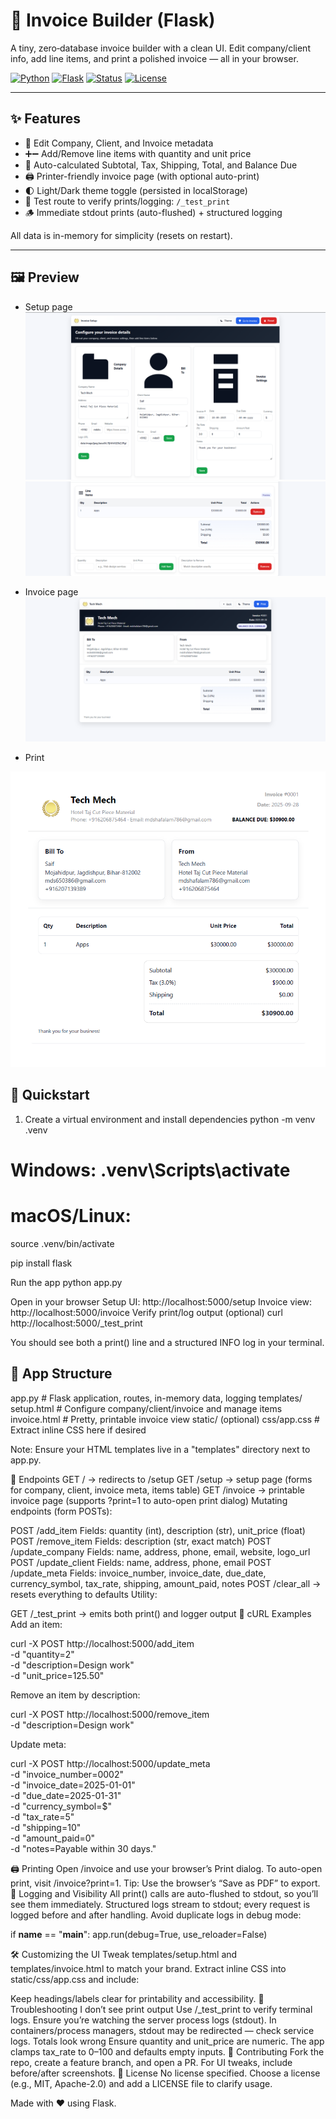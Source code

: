 # 🧾 Invoice Builder (Flask)

A tiny, zero‑database invoice builder with a clean UI. Edit company/client info, add line items, and print a polished invoice — all in your browser.

[![Python](https://img.shields.io/badge/Python-3.8%2B-3776AB?logo=python&logoColor=white)](https://www.python.org/)
[![Flask](https://img.shields.io/badge/Flask-2.x-000?logo=flask&logoColor=white)](https://flask.palletsprojects.com/)
[![Status](https://img.shields.io/badge/Status-Active-brightgreen?logo=dependabot)](#)
[![License](https://img.shields.io/badge/License-Choose%20one-informational)](#-license)

---

## ✨ Features

- 📝 Edit Company, Client, and Invoice metadata
- ➕➖ Add/Remove line items with quantity and unit price
- 🧮 Auto-calculated Subtotal, Tax, Shipping, Total, and Balance Due
- 🖨️ Printer-friendly invoice page (with optional auto-print)
- 🌓 Light/Dark theme toggle (persisted in localStorage)
- 🧪 Test route to verify prints/logging: `/_test_print`
- 🪵 Immediate stdout prints (auto-flushed) + structured logging

All data is in-memory for simplicity (resets on restart).

---
## 🖼️ Preview
- Setup page
![image](https://github.com/MdSaifAli063/Invoice-Builder/blob/ab7662e6134d92bd8ba35699b55182cc78efef49/Screenshot%202025-09-28%20014932.png)
![image](https://github.com/MdSaifAli063/Invoice-Builder/blob/238d832cc1c960989c85df9d95b3da47a2195522/Screenshot%202025-09-28%20015029.png)

- Invoice page
![image](https://github.com/MdSaifAli063/Invoice-Builder/blob/f9dcfa233030cb1ec12f62c2e00448636728f466/Screenshot%202025-09-28%20015143.png)

- Print
  
![image](https://github.com/MdSaifAli063/Invoice-Builder/blob/f07a5f7e06ebde857ed121fcc5d3b50ebc13e56b/Screenshot%202025-09-28%20020622.png)


## 🚀 Quickstart

1) Create a virtual environment and install dependencies
python -m venv .venv
# Windows: .venv\Scripts\activate
# macOS/Linux:
source .venv/bin/activate

pip install flask

Run the app
python app.py

Open in your browser
Setup UI: http://localhost:5000/setup
Invoice view: http://localhost:5000/invoice
Verify print/log output (optional)
curl http://localhost:5000/_test_print

You should see both a print() line and a structured INFO log in your terminal.

## 🧭 App Structure
app.py                 # Flask application, routes, in-memory data, logging
templates/
  setup.html           # Configure company/client/invoice and manage items
  invoice.html         # Pretty, printable invoice view
static/ (optional)
  css/app.css          # Extract inline CSS here if desired


Note: Ensure your HTML templates live in a "templates" directory next to app.py.

🔌 Endpoints
GET / → redirects to /setup
GET /setup → setup page (forms for company, client, invoice meta, items table)
GET /invoice → printable invoice page (supports ?print=1 to auto-open print dialog)
Mutating endpoints (form POSTs):

POST /add_item
Fields: quantity (int), description (str), unit_price (float)
POST /remove_item
Fields: description (str, exact match)
POST /update_company
Fields: name, address, phone, email, website, logo_url
POST /update_client
Fields: name, address, phone, email
POST /update_meta
Fields: invoice_number, invoice_date, due_date, currency_symbol, tax_rate, shipping, amount_paid, notes
POST /clear_all → resets everything to defaults
Utility:

GET /_test_print → emits both print() and logger output
🧪 cURL Examples
Add an item:

curl -X POST http://localhost:5000/add_item \
  -d "quantity=2" \
  -d "description=Design work" \
  -d "unit_price=125.50"



Remove an item by description:

curl -X POST http://localhost:5000/remove_item \
  -d "description=Design work"



Update meta:

curl -X POST http://localhost:5000/update_meta \
  -d "invoice_number=0002" \
  -d "invoice_date=2025-01-01" \
  -d "due_date=2025-01-31" \
  -d "currency_symbol=$" \
  -d "tax_rate=5" \
  -d "shipping=10" \
  -d "amount_paid=0" \
  -d "notes=Payable within 30 days."


🖨️ Printing
Open /invoice and use your browser’s Print dialog.
To auto-open print, visit /invoice?print=1.
Tip: Use the browser’s “Save as PDF” to export.
📜 Logging and Visibility
All print() calls are auto-flushed to stdout, so you’ll see them immediately.
Structured logs stream to stdout; every request is logged before and after handling.
Avoid duplicate logs in debug mode:

if __name__ == "__main__":
    app.run(debug=True, use_reloader=False)



🛠️ Customizing the UI
Tweak templates/setup.html and templates/invoice.html to match your brand.
Extract inline CSS into static/css/app.css and include:
<link rel="stylesheet" href="{{ url_for('static', filename='css/app.css') }}">


Keep headings/labels clear for printability and accessibility.
🧯 Troubleshooting
I don’t see print output
Use /_test_print to verify terminal logs.
Ensure you’re watching the server process logs (stdout).
In containers/process managers, stdout may be redirected — check service logs.
Totals look wrong
Ensure quantity and unit_price are numeric. The app clamps tax_rate to 0–100 and defaults empty inputs.
🤝 Contributing
Fork the repo, create a feature branch, and open a PR.
For UI tweaks, include before/after screenshots.
📄 License
No license specified. Choose a license (e.g., MIT, Apache-2.0) and add a LICENSE file to clarify usage.

Made with ❤️ using Flask.
